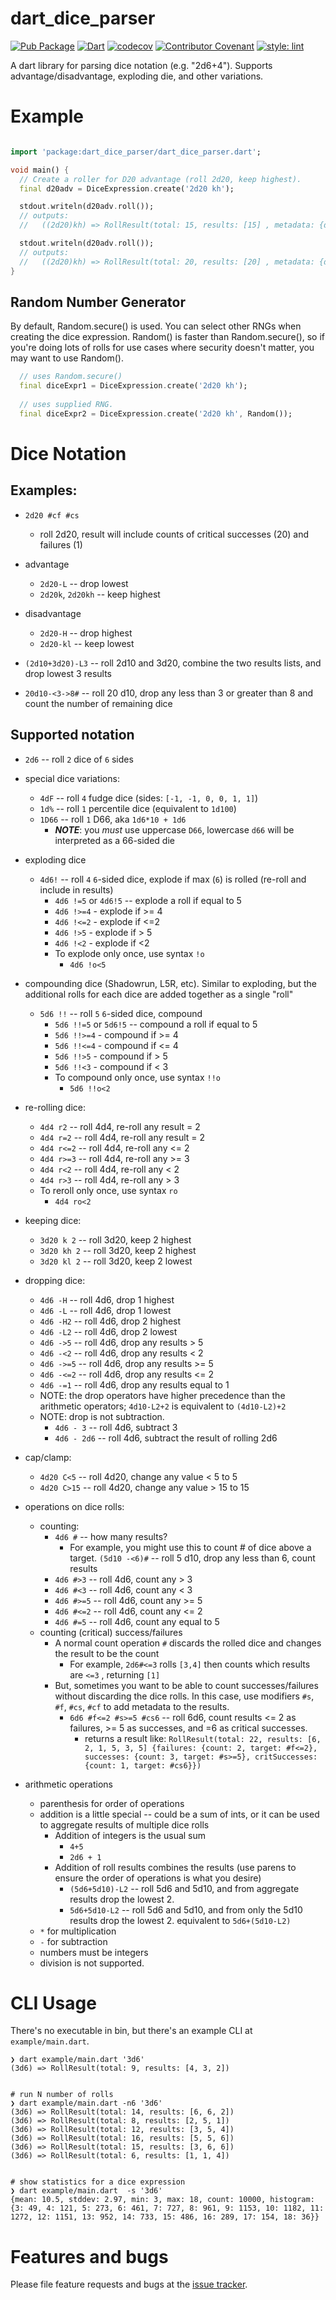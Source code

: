 # dart_dice_parser
[![Pub Package](https://img.shields.io/pub/v/dart_dice_parser.svg)](https://pub.dartlang.org/packages/dart_dice_parser)
[![Dart](https://github.com/Adventuresmith/dart-dice-parser/actions/workflows/dart.yml/badge.svg)](https://github.com/Adventuresmith/dart-dice-parser/actions/workflows/dart.yml)
[![codecov](https://codecov.io/gh/Adventuresmith/dart-dice-parser/branch/main/graph/badge.svg?token=YG5OYN9VY1)](https://codecov.io/gh/Adventuresmith/dart-dice-parser)
[![Contributor Covenant](https://img.shields.io/badge/Contributor%20Covenant-2.1-4baaaa.svg)](CODE_OF_CONDUCT.md)
[![style: lint](https://img.shields.io/badge/style-lint-4BC0F5.svg)](https://pub.dev/packages/lint)



A dart library for parsing dice notation (e.g. "2d6+4"). Supports advantage/disadvantage, exploding die, and other variations.

# Example

```dart

import 'package:dart_dice_parser/dart_dice_parser.dart';

void main() {
  // Create a roller for D20 advantage (roll 2d20, keep highest).
  final d20adv = DiceExpression.create('2d20 kh');

  stdout.writeln(d20adv.roll());
  // outputs:
  //   ((2d20)kh) => RollResult(total: 15, results: [15] , metadata: {dropped: [8], rolled: [8, 15]})

  stdout.writeln(d20adv.roll());
  // outputs:
  //   ((2d20)kh) => RollResult(total: 20, results: [20] , metadata: {dropped: [5], rolled: [5, 20]})
}
```

## Random Number Generator

By default, Random.secure() is used. You can select other RNGs when creating the
dice expression. Random() is faster than Random.secure(), so if you're doing lots of rolls
for use cases where security doesn't matter, you may want to use Random().

```dart 
  // uses Random.secure()
  final diceExpr1 = DiceExpression.create('2d20 kh');
  
  // uses supplied RNG.
  final diceExpr2 = DiceExpression.create('2d20 kh', Random());

```

# Dice Notation

## Examples:

* `2d20 #cf #cs`
  * roll 2d20, result will include counts of critical successes (20) and failures (1)

* advantage
    * `2d20-L` -- drop lowest 
    * `2d20k`, `2d20kh` -- keep highest
* disadvantage
    * `2d20-H` -- drop highest
    * `2d20-kl` -- keep lowest
* `(2d10+3d20)-L3` -- roll 2d10 and 3d20, combine the two results lists, and drop lowest 3 results
* `20d10-<3->8#` -- roll 20 d10, drop any less than 3 or greater than 8 and count the number of remaining dice


## Supported notation

* `2d6` -- roll `2` dice of `6` sides
* special dice variations:
  * `4dF` -- roll `4` fudge dice (sides: `[-1, -1, 0, 0, 1, 1]`)
  * `1d%` -- roll `1` percentile dice (equivalent to `1d100`)
  * `1D66` -- roll `1` D66, aka `1d6*10 + 1d6` 
    * **_NOTE_**: you _must_ use uppercase `D66`, lowercase `d66` will be interpreted as a 66-sided die
  
* exploding dice
  * `4d6!` -- roll `4` `6`-sided dice, explode if max (`6`) is rolled (re-roll and include in results)
    * `4d6 !=5` or `4d6!5` -- explode a roll if equal to 5 
    * `4d6 !>=4` - explode if >= 4
    * `4d6 !<=2` - explode if <=2
    * `4d6 !>5` - explode if > 5
    * `4d6 !<2` - explode if <2
    * To explode only once, use syntax `!o` 
      * `4d6 !o<5`
* compounding dice (Shadowrun, L5R, etc). Similar to exploding, but the additional rolls for each
  dice are added together as a single "roll"
  * `5d6 !!` -- roll `5` `6`-sided dice, compound
    * `5d6 !!=5` or `5d6!5` -- compound a roll if equal to 5 
    * `5d6 !!>=4` - compound if >= 4
    * `5d6 !!<=4` - compound if <= 4
    * `5d6 !!>5` - compound if > 5
    * `5d6 !!<3` - compound if < 3
    * To compound only once, use syntax `!!o` 
      * `5d6 !!o<2`
* re-rolling dice:
  * `4d4 r2` -- roll 4d4, re-roll any result = 2
  * `4d4 r=2` -- roll 4d4, re-roll any result = 2
  * `4d4 r<=2` -- roll 4d4, re-roll any <= 2
  * `4d4 r>=3` -- roll 4d4, re-roll any >= 3
  * `4d4 r<2` -- roll 4d4, re-roll any < 2
  * `4d4 r>3` -- roll 4d4, re-roll any > 3
  * To reroll only once, use syntax `ro` 
    * `4d4 ro<2`
* keeping dice:
  * `3d20 k 2` -- roll 3d20, keep 2 highest
  * `3d20 kh 2` -- roll 3d20, keep 2 highest
  * `3d20 kl 2` -- roll 3d20, keep 2 lowest
* dropping dice:
  * `4d6 -H` -- roll 4d6, drop 1 highest
  * `4d6 -L` -- roll 4d6, drop 1 lowest
  * `4d6 -H2` -- roll 4d6, drop 2 highest
  * `4d6 -L2` -- roll 4d6, drop 2 lowest
  * `4d6 ->5` -- roll 4d6, drop any results > 5
  * `4d6 -<2` -- roll 4d6, drop any results < 2
  * `4d6 ->=5` -- roll 4d6, drop any results >= 5
  * `4d6 -<=2` -- roll 4d6, drop any results <= 2
  * `4d6 -=1` -- roll 4d6, drop any results equal to 1
  * NOTE: the drop operators have higher precedence than
    the arithmetic operators; `4d10-L2+2` is equivalent to `(4d10-L2)+2`
  * NOTE: drop is not subtraction. 
    * `4d6 - 3` -- roll 4d6, subtract 3
    * `4d6 - 2d6` -- roll 4d6, subtract the result of rolling 2d6
* cap/clamp:
  * `4d20 C<5` -- roll 4d20, change any value < 5 to 5
  * `4d20 C>15` -- roll 4d20, change any value > 15 to 15

* operations on dice rolls:
  * counting:
    * `4d6 #` -- how many results? 
      * For example, you might use this to count # of dice above a target. `(5d10 -<6)#` -- roll 5 d10, drop any less than 6, count results
    * `4d6 #>3` -- roll 4d6, count any > 3
    * `4d6 #<3` -- roll 4d6, count any < 3
    * `4d6 #>=5` -- roll 4d6, count any >= 5
    * `4d6 #<=2` -- roll 4d6, count any <= 2
    * `4d6 #=5` -- roll 4d6, count any equal to 5
  * counting (critical) success/failures 
    * A normal count operation `#` discards the rolled dice and changes the result to be the count
      * For example, `2d6#<=3` rolls `[3,4]` then counts which results are `<=3` , returning `[1]`
    * But, sometimes you want to be able to count successes/failures without discarding the dice rolls. 
      In this case, use modifiers `#s`, `#f`, `#cs`, `#cf` to add metadata to the results.
      * `6d6 #f<=2 #s>=5 #cs6` -- roll 6d6, count results <= 2 as failures, >= 5 as successes, and =6 as critical successes.
        * returns a result like: `RollResult(total: 22, results: [6, 2, 1, 5, 3, 5] {failures: {count: 2, target: #f<=2}, successes: {count: 3, target: #s>=5}, critSuccesses: {count: 1, target: #cs6}})`
* arithmetic operations
  * parenthesis for order of operations
  * addition is a little special -- could be a sum of ints, or it can be used to aggregate results of multiple dice rolls
    * Addition of integers is the usual sum
      * `4+5` 
      * `2d6 + 1`
    * Addition of roll results combines the results (use parens to ensure the order of operations is what you desire)
      * `(5d6+5d10)-L2` -- roll 5d6 and 5d10, and from aggregate results drop the lowest 2.
      * `5d6+5d10-L2` -- roll 5d6 and 5d10, and from only the 5d10 results drop the lowest 2. equivalent to `5d6+(5d10-L2)`
  * `*` for multiplication
  * `-` for subtraction
  * numbers must be integers
  * division is not supported.
  

# CLI Usage

There's no executable in bin, but there's an example CLI at `example/main.dart`. 

```console
❯ dart example/main.dart '3d6'
(3d6) => RollResult(total: 9, results: [4, 3, 2])


# run N number of rolls
❯ dart example/main.dart -n6 '3d6'
(3d6) => RollResult(total: 14, results: [6, 6, 2])
(3d6) => RollResult(total: 8, results: [2, 5, 1])
(3d6) => RollResult(total: 12, results: [3, 5, 4])
(3d6) => RollResult(total: 16, results: [5, 5, 6])
(3d6) => RollResult(total: 15, results: [3, 6, 6])
(3d6) => RollResult(total: 6, results: [1, 1, 4])


# show statistics for a dice expression
❯ dart example/main.dart  -s '3d6'
{mean: 10.5, stddev: 2.97, min: 3, max: 18, count: 10000, histogram: {3: 49, 4: 121, 5: 273, 6: 461, 7: 727, 8: 961, 9: 1153, 10: 1182, 11: 1272, 12: 1151, 13: 952, 14: 733, 15: 486, 16: 289, 17: 154, 18: 36}}

```


# Features and bugs

Please file feature requests and bugs at the [issue tracker][tracker].

[tracker]: https://github.com/Adventuresmith/dart-dice-parser/issues
